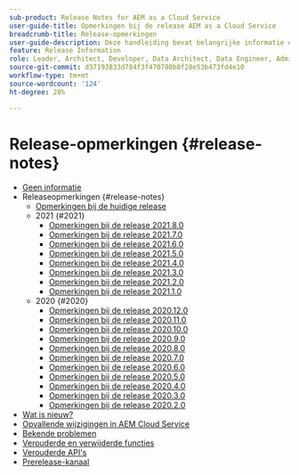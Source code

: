 ```yaml
---
sub-product: Release Notes for AEM as a Cloud Service
user-guide-title: Opmerkingen bij de release AEM as a Cloud Service
breadcrumb-title: Release-opmerkingen
user-guide-description: Deze handleiding bevat belangrijke informatie over de nieuwste versie van Experience Manager as a Cloud Service, waaronder nieuwe functies, verouderde en verwijderde functies, en bekende problemen.
feature: Release Information
role: Leader, Architect, Developer, Data Architect, Data Engineer, Admin, User
source-git-commit: d37193833d784f3f470780b8f28e53b473fd4e10
workflow-type: tm+mt
source-wordcount: '124'
ht-degree: 28%

---
```



# Release-opmerkingen {#release-notes}

+ [Geen informatie](/help/release-notes/home.md)
+ Releaseopmerkingen {#release-notes}
   + [Opmerkingen bij de huidige release](/help/release-notes/release-notes-cloud/release-notes-current.md)
   + 2021 {#2021}
      + [Opmerkingen bij de release 2021.8.0](/help/release-notes/release-notes-cloud/2021/release-notes-2021-8-0.md)
      + [Opmerkingen bij de release 2021.7.0](/help/release-notes/release-notes-cloud/2021/release-notes-2021-7-0.md)
      + [Opmerkingen bij de release 2021.6.0](/help/release-notes/release-notes-cloud/2021/release-notes-2021-6-0.md)
      + [Opmerkingen bij de release 2021.5.0](/help/release-notes/release-notes-cloud/2021/release-notes-2021-5-0.md)
      + [Opmerkingen bij de release 2021.4.0](/help/release-notes/release-notes-cloud/2021/release-notes-2021-4-0.md)
      + [Opmerkingen bij de release 2021.3.0](/help/release-notes/release-notes-cloud/2021/release-notes-2021-3-0.md)
      + [Opmerkingen bij de release 2021.2.0](/help/release-notes/release-notes-cloud/2021/release-notes-2021-2-0.md)
      + [Opmerkingen bij de release 2021.1.0](/help/release-notes/release-notes-cloud/2021/release-notes-2021-1-0.md)
   + 2020 {#2020}
      + [Opmerkingen bij de release 2020.12.0](/help/release-notes/release-notes-cloud/2020/release-notes-2020-12-0.md)
      + [Opmerkingen bij de release 2020.11.0](/help/release-notes/release-notes-cloud/2020/release-notes-2020-11-0.md)
      + [Opmerkingen bij de release 2020.10.0](/help/release-notes/release-notes-cloud/2020/release-notes-2020-10-0.md)
      + [Opmerkingen bij de release 2020.9.0](/help/release-notes/release-notes-cloud/2020/release-notes-2020-9-0.md)
      + [Opmerkingen bij de release 2020.8.0](/help/release-notes/release-notes-cloud/2020/release-notes-2020-8-0.md)
      + [Opmerkingen bij de release 2020.7.0](/help/release-notes/release-notes-cloud/2020/release-notes-2020-7-0.md)
      + [Opmerkingen bij de release 2020.6.0](/help/release-notes/release-notes-cloud/2020/release-notes-2020-6-0.md)
      + [Opmerkingen bij de release 2020.5.0](/help/release-notes/release-notes-cloud/2020/release-notes-2020-5-0.md)
      + [Opmerkingen bij de release 2020.4.0](/help/release-notes/release-notes-cloud/2020/release-notes-2020-4-0.md)
      + [Opmerkingen bij de release 2020.3.0](/help/release-notes/release-notes-cloud/2020/release-notes-2020-3-0.md)
      + [Opmerkingen bij de release 2020.2.0](/help/release-notes/release-notes-cloud/2020/release-notes-2020-2-0.md)
+ [Wat is nieuw?](what-is-new.md)
+ [Opvallende wijzigingen in AEM Cloud Service](aem-cloud-changes.md)
+ [Bekende problemen](known-issues.md)
+ [Verouderde en verwijderde functies](deprecated-removed-features.md)
+ [Verouderde API&#39;s](deprecated-apis.md)
+ [Prerelease-kanaal](prerelease.md)
